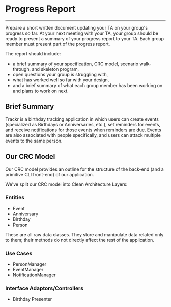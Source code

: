 # Progress Report 

---

Prepare a short written document updating your TA on your group's progress so far. At your next meeting with your TA, your group should be ready to present a summary of your progress report to your TA. Each group member must present part of the progress report.

The report should include:
- a brief summary of your specification, CRC model, scenario walk-through, and skeleton program,
- open questions your group is struggling with,
- what has worked well so far with your design,
- and a brief summary of what each group member has been working on and plans to work on next.

## Brief Summary

Trackr is a birthday tracking application in which users can create events (specialized as Birthdays or Anniversaries,
etc.), set reminders for events, and receive notifications for those events when reminders are due. Events are also
associated with people specifically, and users can attack multiple events to the same person.

## Our CRC Model

Our CRC model provides an outline for the structure of the back-end (and a primitive CLI front-end) of our application.

We've split our CRC model into Clean Architecture Layers:

### Entities

- Event
- Anniversary
- Birthday
- Person

These are all raw data classes. They store and manipulate data related only to them; their methods do not directly
affect the rest of the application.

### Use Cases

- PersonManager
- EventManager
- NotificationManager

### Interface Adaptors/Controllers

- Birthday Presenter